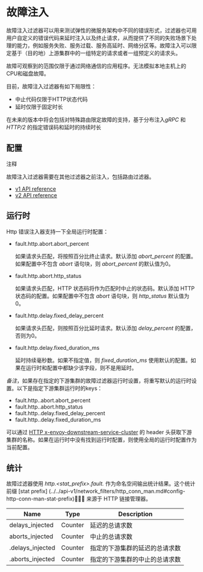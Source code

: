 # 故障注入

故障注入过滤器可以用来测试弹性的微服务架构中不同的错误形式，过滤器也可用用户自定义的错误代码来延时注入以及终止请求，从而提供了不同的失败场景下处理的能力，例如服务失败、服务过载、服务高延时、网络分区等。故障注入可以限定基于（目的地）上游集群中的一组特定的请求或者一组预定义的请求头。

故障可观察到的范围仅限于通过网络通信的应用程序。无法模拟本地主机上的CPU和磁盘故障。

目前，故障注入过滤器有如下局限性：

- 中止代码仅限于HTTP状态代码
- 延时仅限于固定时长

在未来的版本中将会包括对特殊路由限定故障的支持，基于分布注入*gRPC* 和 *HTTP/2* 的指定错误码和延时的持续时长

## 配置

注释

故障注入过滤器需要在其他过滤器之前注入，包括路由过滤器。

- [v1 API reference](https://www.envoyproxy.io/docs/envoy/latest/api-v1/http_filters/fault_filter#config-http-filters-fault-injection-v1)
- [v2 API reference](https://www.envoyproxy.io/docs/envoy/latest/api-v2/config/filter/http/fault/v2/fault.proto#envoy-api-msg-config-filter-http-fault-v2-httpfault)

## 运行时

Http 错误注入器支持一下全局运行时配置：

- fault.http.abort.abort_percent

  如果请求头匹配，将按照百分比终止请求。默认添加 *abort_percent* 的配置。如果配置中不包含 *abort* 语句块，则 *abort_percent* 的默认值为0。

- fault.http.abort.http_status

  如果请求头匹配，HTTP 状态码将作为匹配时中止的状态码。默认添加 HTTP 状态码的配置。如果配置中不包含 *abort* 语句块，则 *http_status* 默认值为 0。

- fault.http.delay.fixed_delay_percent

  如果请求头匹配，则按照百分比延时请求。默认添加 *delay_percent* 的配置，否则为0。

- fault.http.delay.fixed_duration_ms

  延时持续毫秒数。如果不指定值，则 *fixed_duration_ms* 使用默认的配置。如果在运行时和配置中都缺少该字段，则不是用延时。

*备注*，如果存在指定的下游集群的故障过滤器运行时设置，将重写默认的运行时设置。以下是指定下游集群运行时的keys：

- fault.http.<downstream-cluster>.abort.abort_percent
- fault.http.<downstream-cluster>.abort.http_status
- fault.http.<downstream-cluster>.delay.fixed_delay_percent
- fault.http.<downstream-cluster>.delay.fixed_duration_ms

可以通过 [HTTP x-envoy-downstream-service-cluster](../http_conn_man/headers.md#config-http-conn-man-headers-downstream-service-cluster) 的 header 头获取下游集群的名称。如果在运行时中没有找到运行时配置，则使用全局的运行时配置作为当前配置。

## 统计

故障过滤器使用 *http.<stat_prefix>.fault.* 作为命名空间输出统计结果。这个统计前缀 [stat prefix] (../../api-v1/network_filters/http_conn_man.md#config-http-conn-man-stat-prefix) 来源于 HTTP 链接管理器。

| Name                                 | Type    | Description                                             |
| ------------------------------------ | ------- | ------------------------------------------------------- |
| delays_injected                      | Counter | 延迟的总请求数                        |
| aborts_injected                      | Counter | 中止的总请求数                |
| <downstream-cluster>.delays_injected | Counter | 指定的下游集群的延迟的总请求数   |
| <downstream-cluster>.aborts_injected | Counter | 指定的下游集群的中止的总请求数   |